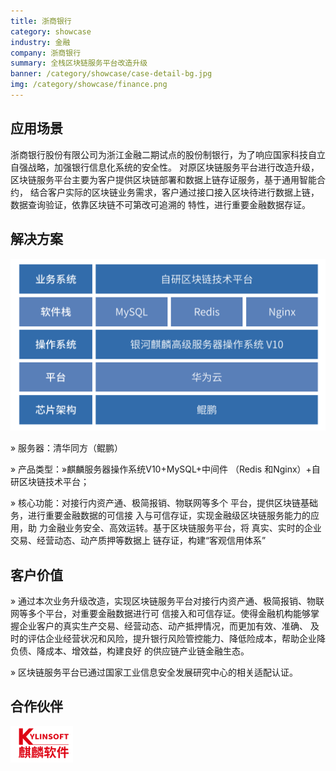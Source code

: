 ```yaml
---
title: 浙商银行
category: showcase
industry: 金融
company: 浙商银行
summary: 全栈区块链服务平台改造升级
banner: /category/showcase/case-detail-bg.jpg
img: /category/showcase/finance.png
---
```


## 应用场景

浙商银行股份有限公司为浙江金融二期试点的股份制银行，为了响应国家科技自立自强战略，加强银行信息化系统的安全性。
对原区块链服务平台进行改造升级，区块链服务平台主要为客户提供区块链部署和数据上链存证服务，基于通用智能合约，
结合客户实际的区块链业务需求，客户通过接口接入区块待进行数据上链，数据查询验证，依靠区块链不可第改可追溯的
特性，进行重要金融数据存证。


## 解决方案

<div class="case-img"><img src="./zheshang1.jpg"  ></div>


 » 服务器：清华同方（鲲鹏）

 » 产品类型：»麒麟服务器操作系统V10+MySQL+中间件
（Redis 和Nginx）+自研区块链技术平台；

 » 核心功能：对接行内资产通、极简报销、物联网等多个
平台，提供区块链基础务，进行重要金融数据的可信接
入与可信存证，实现金融级区块链服务能力的应用，助
力金融业务安全、高效运转。基于区块链服务平台，将
真实、实时的企业交易、经营动态、动产质押等数据上
链存证，构建“客观信用体系”


## 客户价值

» 通过本次业务升级改造，实现区块链服务平台对接行内资产通、极简报销、物联网等多个平台，对重要金融数据进行可
信接入和可信存证。使得金融机构能够掌握企业客户的真实生产交易、经营动态、动产抵押情况，而更加有效、准确、
及时的评估企业经营状况和风险，提升银行风险管控能力、降低险成本，帮助企业降负债、降成本、增效益，构建良好
的供应链产业链金融生态。

 » 区块链服务平台已通过国家工业信息安全发展研究中心的相关适配认证。


## 合作伙伴

<img src="./qilin.png" width="100" >